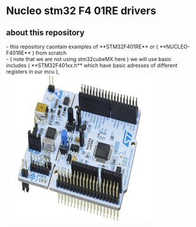 # Nucleo stm32 F4 01RE drivers
## about this repository
<div>
			<a align="left">- this repository caontain examples of **STM32F401RE** or ( **NUCLEO-F401RE** ) from scratch </br>
			- ( note that we are not using stm32cubeMX here )
we will use basic includes ( **STM32F401xx.h** which have basic adresses of different registers in our mcu ),</a> 
		<a align="right"> <img src="nucleo64.png" alt="Portfolio" width="400" height="400"> </a>
 </div>
